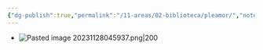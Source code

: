 ```yaml
---
{"dg-publish":true,"permalink":"/11-areas/02-biblioteca/pleamor/","noteIcon":""}
---
```


- ![Pasted image 20231128045937.png|200](/img/user/10%20Entrada%20%F0%9F%9B%92/%F0%9F%92%BE%20Adjuntos/Pasted%20image%2020231128045937.png)